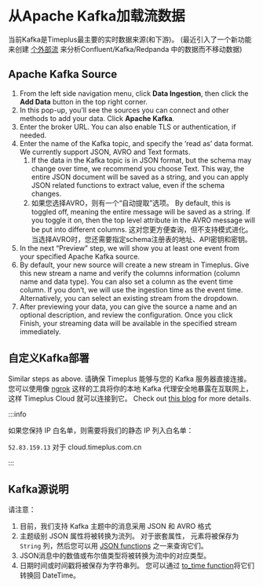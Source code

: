 # 从Apache Kafka加载流数据

当前Kafka是Timeplus最主要的实时数据来源(和下游)。 (最近引入了一个新功能来创建 [个外部流](working-with-streams#external_stream) 来分析Confluent/Kafka/Redpanda 中的数据而不移动数据)

## Apache Kafka Source

1. From the left side navigation menu, click **Data Ingestion**, then click the **Add Data** button in the top right corner.
2. In this pop-up, you’ll see the sources you can connect and other methods to add your data. Click **Apache Kafka**.
3. Enter the broker URL. You can also enable TLS or authentication, if needed.
4. Enter the name of the Kafka topic, and specify the ‘read as’ data format. We currently support JSON, AVRO and Text formats.
   1. If the data in the Kafka topic is in JSON format, but the schema may change over time, we recommend you choose Text. This way, the entire JSON document will be saved as a string, and you can apply JSON related functions to extract value, even if the schema changes.
   2. 如果您选择AVRO，则有一个“自动提取”选项。 By default, this is toggled off, meaning the entire message will be saved as a string. If you toggle it on, then the top level attribute in the AVRO message will be put into different columns. 这对您更方便查询，但不支持模式进化。 当选择AVRO时，您还需要指定schema注册表的地址、API密钥和密钥。
5. In the next “Preview” step, we will show you at least one event from your specified Apache Kafka source.
6. By default, your new source will create a new stream in Timeplus. Give this new stream a name and verify the columns information (column name and data type). You can also set a column as the event time column. If you don’t, we will use the ingestion time as the event time. Alternatively, you can select an existing stream from the dropdown.
7. After previewing your data, you can give the source a name and an optional description, and review the configuration. Once you click Finish, your streaming data will be available in the specified stream immediately.

## 自定义Kafka部署

Similar steps as above. 请确保 Timeplus 能够与您的 Kafka 服务器直接连接。 您可以使用像 [ngrok](https://ngrok.com) 这样的工具将你的本地 Kafka 代理安全地暴露在互联网上，这样 Timeplus Cloud 就可以连接到它。 Check out [this blog](https://www.timeplus.com/post/timeplus-cloud-with-ngrok) for more details.

:::info

如果您保持 IP 白名单，则需要将我们的静态 IP 列入白名单：

`52.83.159.13` 对于 cloud.timeplus.com.cn

:::

## Kafka源说明

请注意：

1. 目前，我们支持 Kafka 主题中的消息采用 JSON 和 AVRO 格式
2. 主题级别 JSON 属性将被转换为流列。 对于嵌套属性， 元素将被保存为 `String` 列，然后您可以用 [JSON functions](functions_for_json) 之一来查询它们。
3. JSON消息中的数值或布尔值类型将被转换为流中的对应类型。
4. 日期时间或时间戳将被保存为字符串列。 您可以通过 [to_time function](functions_for_type#to_time)将它们转换回 DateTime。
